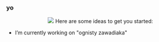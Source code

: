 ### yo

<p align="center"> <img src="https://github-readme-stats.vercel.app/api?username=suchy2020&show_icons=true"/> 
Here are some ideas to get you started:

- I’m currently working on "ognisty zawadiaka"
